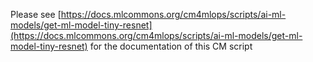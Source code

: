 Please see [https://docs.mlcommons.org/cm4mlops/scripts/ai-ml-models/get-ml-model-tiny-resnet](https://docs.mlcommons.org/cm4mlops/scripts/ai-ml-models/get-ml-model-tiny-resnet) for the documentation of this CM script
